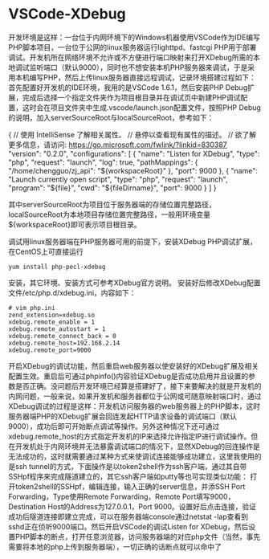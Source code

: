 # VSCode-XDebug

开发环境是这样：一台位于内网环境下的Windows机器使用VSCode作为IDE编写PHP脚本项目，一台位于公网的linux服务器运行lighttpd、fastcgi PHP用于部署调试。开发机所在网络环境不允许或不方便进行端口映射来打开XDebug所需的本地调试监听端口（默认9000），同时也不想安装本机PHP服务器来调试，于是采用本机编写PHP，然后上传linux服务器直接远程调试，记录环境搭建过程如下：
首先配置好开发机的IDE环境，我用的是VSCode 1.6.1，然后安装PHP Debug扩展，完成后选择一个指定文件夹作为项目根目录并在调试页中新建PHP调试配置，这时会在项目文件夹中生成.vscode/launch.json配置文件，按照PHP Debug的说明，加入serverSourceRoot与localSourceRoot，参考如下：

{
  // 使用 IntelliSense 了解相关属性。
  // 悬停以查看现有属性的描述。
  // 欲了解更多信息，请访问: https://go.microsoft.com/fwlink/?linkid=830387
  "version": "0.2.0",
  "configurations": [
    {
      "name": "Listen for XDebug",
      "type": "php",
      "request": "launch",
      "log": true,
      "pathMappings": {
        "/home/chengguo/zj_api": "${workspaceRoot}"
      },
      "port": 9000
    },
    {
      "name": "Launch currently open script",
      "type": "php",
      "request": "launch",
      "program": "${file}",
      "cwd": "${fileDirname}",
      "port": 9000
    }
  ]
}

其中serverSourceRoot为项目位于服务器端的存储位置完整路径，localSourceRoot为本地项目存储位置完整路径，一般用环境变量${workspaceRoot}即可表示项目根目录。

调试用linux服务器端在PHP服务器可用的前提下，安装XDebug PHP调试扩展，在CentOS上可直接运行

`yum install php-pecl-xdebug`

安装，其它环境、安装方式可参考XDebug官方说明。
安装好后修改XDebug配置文件/etc/php.d/xdebug.ini，内容如下：

``` shell
# vim php.ini
zend_extension=xdebug.so
xdebug.remote_enable = 1
xdebug.remote_autostart = 1
xdebug.remote_connect_back = 0
xdebug.remote_host=192.168.2.14
xdebug.remote_port=9000
```

开启XDebug的调试功能，然后重启web服务器以使安装好的XDebug扩展及相关配置生效。重启后可通过phpinfo()内容验证XDebug是否成功启用并且设置的参数是否正确。没问题后开发环境已经算是搭建好了，接下来要解决的就是开发机的内网问题，一般来说，如果开发机和服务器都位于公网或可随意映射端口时，通过XDebug调试的过程是这样：开发机访问服务器的web服务器上的PHP脚本，这时服务器端PHP的XDebug扩展会回连发起HTTP请求设备的调试端口（默认9000），成功后即可开始断点调试等操作。另外这种情况下还可通过xdebug.remote_host的方式指定开发机的IP来选择允许指定IP进行调试操作。但在开发机处于内网环境并无法暴露调试端口的情况下，显然XDebug的回连操作是无法成功的，这时就需要通过某种方式来使调试连接能够成功建立，这里我使用的是ssh tunnel的方式，下面操作是以token2shell作为ssh客户端，通过其自带SSHpf程序来完成隧道建立的，其它ssh客户端如putty等也可实现类似功能：
打开token2shell的SSHpf，编辑连接，输入正确的server信息，并添SSH Port Forwarding，Type使用Remote Forwarding，Remote Port填写9000，Destination Host的Address为127.0.0.1，Port 9000。设置好后点击连接，验证成功后隧道连接即建立完成，可以在服务器端console通过netstat -lap查看到sshd正在侦听9000端口。然后开启VSCode的调试Listen for XDebug，然后设置PHP脚本的断点，打开任意浏览器，访问服务器端的对应php文件（当然，事先需要将本地的php上传到服务器端），一切正确的话断点就可以命中了
